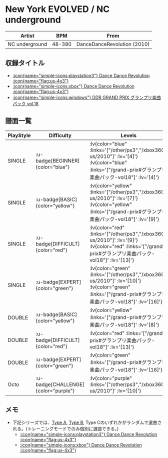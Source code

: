 # New York EVOLVED / NC underground

|Artist|BPM|From|
|------|---|----|
|NC underground|48-380|DanceDanceRevolution (2010)|

## 収録タイトル

- [ :icon{name="simple-icons:playstation3"} Dance Dance Revolution :icon{name="flag:us-4x3"} ](/other/ps3)
- [ :icon{name="simple-icons:xbox"} Dance Dance Revolution :icon{name="flag:us-4x3"} ](/xbox360-us/2010)
- [ :icon{name="simple-icons:windows"} DDR GRAND PRIX グランプリ楽曲パック vol.18](/grand-prix#グランプリ楽曲パック-vol18)

## 譜面一覧

|PlayStyle|Difficulty|Levels|Notes|Movie|
|---------|----------|------|-----|-----|
|SINGLE| :u-badge[BEGINNER]{color="blue"} | :lv{color="blue" :links='["/other/ps3","/xbox360-us/2010"]' :lv='[4]'}  :lv{color="blue" :links='["/grand-prix#グランプリ楽曲パック-vol18"]' :lv='[4]'} |121/5||
|SINGLE| :u-badge[BASIC]{color="yellow"} | :lv{color="yellow" :links='["/other/ps3","/xbox360-us/2010"]' :lv='[7]'}  :lv{color="yellow" :links='["/grand-prix#グランプリ楽曲パック-vol18"]' :lv='[9]'} |242/5||
|SINGLE| :u-badge[DIFFICULT]{color="red"} | :lv{color="red" :links='["/other/ps3","/xbox360-us/2010"]' :lv='[9]'}  :lv{color="red" :links='["/grand-prix#グランプリ楽曲パック-vol18"]' :lv='[13]'} |402/7||
|SINGLE| :u-badge[EXPERT]{color="green"} | :lv{color="green" :links='["/other/ps3","/xbox360-us/2010"]' :lv='[10]'}  :lv{color="green" :links='["/grand-prix#グランプリ楽曲パック-vol18"]' :lv='[16]'} |523/16||
|DOUBLE| :u-badge[BASIC]{color="yellow"} | :lv{color="yellow" :links='["/grand-prix#グランプリ楽曲パック-vol18"]' :lv='[8]'} |245/15||
|DOUBLE| :u-badge[DIFFICULT]{color="red"} | :lv{color="red" :links='["/grand-prix#グランプリ楽曲パック-vol18"]' :lv='[13]'} |379/7||
|DOUBLE| :u-badge[EXPERT]{color="green"} | :lv{color="green" :links='["/grand-prix#グランプリ楽曲パック-vol18"]' :lv='[16]'} |530/9||
|Octo| :u-badge[CHALLENGE]{color="purple"} | :lv{color="purple" :links='["/other/ps3","/xbox360-us/2010"]' :lv='[10]'} |||

## メモ

- 下記シリーズでは、[Type A](/other/ps3/new-york-evolved-type-a), [Type B](/other/ps3/new-york-evolved-type-b), Type Cのいずれかがランダムで選曲される。(トレーニングモードでのみ個別に選曲できる。)
  - [ :icon{name="simple-icons:playstation3"} Dance Dance Revolution :icon{name="flag:us-4x3"} ](/other/ps3)
  - [ :icon{name="simple-icons:xbox"} Dance Dance Revolution :icon{name="flag:us-4x3"} ](/xbox360-us/2010)
